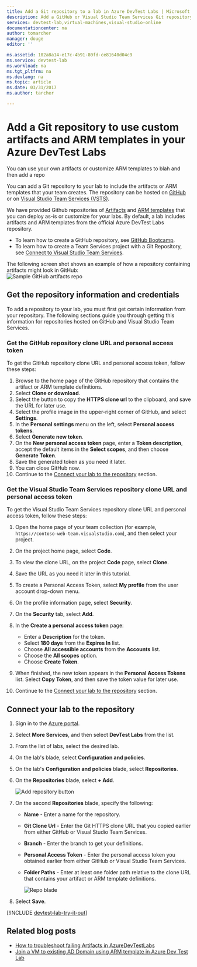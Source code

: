 ```yaml
---
title: Add a Git repository to a lab in Azure DevTest Labs | Microsoft Docs
description: Add a GitHub or Visual Studio Team Services Git repository for your custom artifacts source or ARM templates in Azure DevTest Labs
services: devtest-lab,virtual-machines,visual-studio-online
documentationcenter: na
author: tomarcher
manager: douge
editor: ''

ms.assetid: 102a8a14-e17c-4b91-80fd-ce81640d04c9
ms.service: devtest-lab
ms.workload: na
ms.tgt_pltfrm: na
ms.devlang: na
ms.topic: article
ms.date: 03/31/2017
ms.author: tarcher

---
```

# Add a Git repository to use custom artifacts and ARM templates in your Azure DevTest Labs

You can use your own artifacts or customize ARM templates to blah and then add a repo

You can add a Git repository to your lab to include the artifacts or ARM templates that your team creates. The repository can be hosted on [GitHub](https://github.com) or on [Visual Studio Team Services (VSTS)](https://visualstudio.com).

We have provided Github repositories of [Artifacts](https://github.com/Azure/azure-devtestlab/tree/master/Artifacts) and [ARM templates](https://github.com/Azure/azure-devtestlab/tree/master/ARMTemplates) that you can deploy as-is or customize for your labs. By default, a lab includes artifacts and ARM templates from the official Azure DevTest Labs repository.

* To learn how to create a GitHub repository, see [GitHub Bootcamp](https://help.github.com/categories/bootcamp/).
* To learn how to create a Team Services project with a Git Repository, see [Connect to Visual Studio Team Services](https://www.visualstudio.com/get-started/setup/connect-to-visual-studio-online).

The following screen shot shows an example of how a repository containing artifacts might look in GitHub:  
![Sample GitHub artifacts repo](./media/devtest-lab-add-repo/devtestlab-github-artifact-repo-home.png)

## Get the repository information and credentials
To add a repository to your lab, you must first get certain information from your repository. The following sections guide you through getting this information for repositories hosted on GitHub and Visual Studio Team Services.

### Get the GitHub repository clone URL and personal access token
To get the GitHub repository clone URL and personal access token, follow these steps:

1. Browse to the home page of the GitHub repository that contains the artifact or ARM template definitions.
2. Select **Clone or download**.
3. Select the button to copy the **HTTPS clone url** to the clipboard, and save the URL for later use.
4. Select the profile image in the upper-right corner of GitHub, and select **Settings**.
5. In the **Personal settings** menu on the left, select **Personal access tokens**.
6. Select **Generate new token**.
7. On the **New personal access token** page, enter a **Token description**, accept the default items in the **Select scopes**, and then choose **Generate Token**.
8. Save the generated token as you need it later.
9. You can close GitHub now.   
10. Continue to the [Connect your lab to the repository](#connect-your-lab-to-the-repository) section.

### Get the Visual Studio Team Services repository clone URL and personal access token
To get the Visual Studio Team Services repository clone URL and personal access token, follow these steps:

1. Open the home page of your team collection (for example, `https://contoso-web-team.visualstudio.com`), and then select your project.
2. On the project home page, select **Code**.
3. To view the clone URL, on the project **Code** page, select **Clone**.
4. Save the URL as you need it later in this tutorial.
5. To create a Personal Access Token, select **My profile** from the user account drop-down menu.
6. On the profile information page, select **Security**.
7. On the **Security** tab, select **Add**.
8. In the **Create a personal access token** page:

   * Enter a **Description** for the token.
   * Select **180 days** from the **Expires In** list.
   * Choose **All accessible accounts** from the **Accounts** list.
   * Choose the **All scopes** option.
   * Choose **Create Token**.
9. When finished, the new token appears in the **Personal Access Tokens** list. Select **Copy Token**, and then save the token value for later use.
10. Continue to the [Connect your lab to the repository](#connect-your-lab-to-the-repository) section.

## Connect your lab to the repository
1. Sign in to the [Azure portal](http://go.microsoft.com/fwlink/p/?LinkID=525040).
2. Select **More Services**, and then select **DevTest Labs** from the list.
3. From the list of labs, select the desired lab.   
4. On the lab's blade, select **Configuration and policies**.
5. On the lab's **Configuration and policies** blade, select **Repositories**.
6. On the **Repositories** blade, select **+ Add**.

    ![Add repository button](./media/devtest-lab-add-repo/devtestlab-add-repo.png)
7. On the second **Repositories** blade, specify the following:

   * **Name** - Enter a name for the repository.
   * **Git Clone Url** - Enter the Git HTTPS clone URL that you copied earlier from either GitHub or Visual Studio Team Services.
   * **Branch** - Enter the branch to get your definitions.
   * **Personal Access Token** - Enter the personal access token you obtained earlier from either GitHub or Visual Studio Team Services.
   * **Folder Paths** - Enter at least one folder path relative to the clone URL that contains your artifact or ARM template definitions.

     ![Repo blade](./media/devtest-lab-add-repo/devtestlab-repo-blade.png)
8. Select **Save**.

[!INCLUDE [devtest-lab-try-it-out](../../includes/devtest-lab-try-it-out.md)]

## Related blog posts
* [How to troubleshoot failing Artifacts in AzureDevTestLabs](http://www.visualstudiogeeks.com/blog/DevOps/How-to-troubleshoot-failing-artifacts-in-AzureDevTestLabs)
* [Join a VM to existing AD Domain using ARM template in Azure Dev Test Lab](http://www.visualstudiogeeks.com/blog/DevOps/Join-a-VM-to-existing-AD-domain-using-ARM-template-AzureDevTestLabs)
